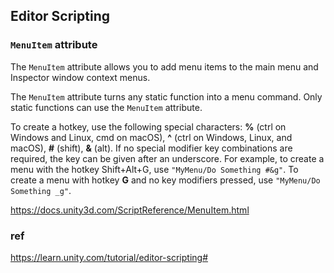 ## Editor Scripting




### `MenuItem` attribute
The `MenuItem` attribute allows you to add menu items to the main menu and Inspector window context menus.

The `MenuItem` attribute turns any static function into a menu command. Only static functions can use the `MenuItem` attribute.  
  
To create a hotkey, use the following special characters: **%** (ctrl on Windows and Linux, cmd on macOS), **^** (ctrl on Windows, Linux, and macOS), **#** (shift), **&** (alt). If no special modifier key combinations are required, the key can be given after an underscore. For example, to create a menu with the hotkey Shift+Alt+G, use `"MyMenu/Do Something #&g"`. To create a menu with hotkey **G** and no key modifiers pressed, use `"MyMenu/Do Something _g"`.

https://docs.unity3d.com/ScriptReference/MenuItem.html


### ref 
https://learn.unity.com/tutorial/editor-scripting#


